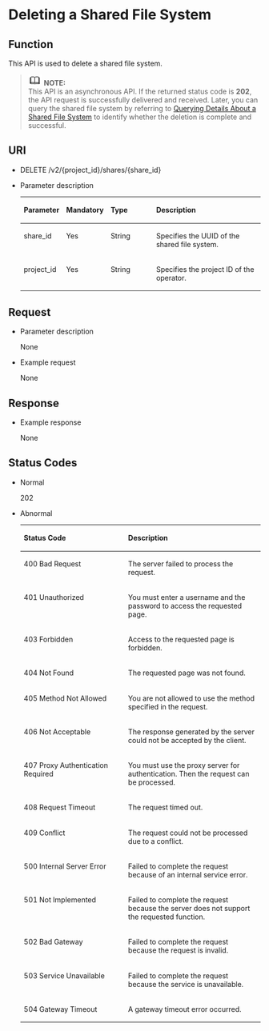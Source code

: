 # Deleting a Shared File System<a name="sfs_02_0027"></a>

## Function<a name="s756a340c47e0467f98ab7c716a729342"></a>

This API is used to delete a shared file system.

>![](public_sys-resources/icon-note.gif) **NOTE:**   
>This API is an asynchronous API. If the returned status code is  **202**, the API request is successfully delivered and received. Later, you can query the shared file system by referring to  [Querying Details About a Shared File System](querying-details-about-a-shared-file-system.md)  to identify whether the deletion is complete and successful.  

## URI<a name="s6574f11230c74ddaa20136feed374db1"></a>

-   DELETE /v2/\{project\_id\}/shares/\{share\_id\}
-   Parameter description

    <a name="t1456ab35816344b8a76e36c773441dff"></a>
    <table><thead align="left"><tr id="r753a0263858a4c31a49be8a5ec591070"><th class="cellrowborder" valign="top" width="17.62%" id="mcps1.1.5.1.1"><p id="p17124101410431"><a name="p17124101410431"></a><a name="p17124101410431"></a>Parameter</p>
    </th>
    <th class="cellrowborder" valign="top" width="14.62%" id="mcps1.1.5.1.2"><p id="p1612415146430"><a name="p1612415146430"></a><a name="p1612415146430"></a>Mandatory</p>
    </th>
    <th class="cellrowborder" valign="top" width="19.88%" id="mcps1.1.5.1.3"><p id="p312416148432"><a name="p312416148432"></a><a name="p312416148432"></a>Type</p>
    </th>
    <th class="cellrowborder" valign="top" width="47.88%" id="mcps1.1.5.1.4"><p id="p3124181464318"><a name="p3124181464318"></a><a name="p3124181464318"></a>Description</p>
    </th>
    </tr>
    </thead>
    <tbody><tr id="rdc75ac94fac44a67a0ec925cb48bb63f"><td class="cellrowborder" valign="top" width="17.62%" headers="mcps1.1.5.1.1 "><p id="a0742d2efba12435e91866628388ffcec"><a name="a0742d2efba12435e91866628388ffcec"></a><a name="a0742d2efba12435e91866628388ffcec"></a>share_id</p>
    </td>
    <td class="cellrowborder" valign="top" width="14.62%" headers="mcps1.1.5.1.2 "><p id="a4c0a9dd339964ad3adfcbff066294968"><a name="a4c0a9dd339964ad3adfcbff066294968"></a><a name="a4c0a9dd339964ad3adfcbff066294968"></a>Yes</p>
    </td>
    <td class="cellrowborder" valign="top" width="19.88%" headers="mcps1.1.5.1.3 "><p id="a8af9c62e72624886b917ce668a7437f4"><a name="a8af9c62e72624886b917ce668a7437f4"></a><a name="a8af9c62e72624886b917ce668a7437f4"></a>String</p>
    </td>
    <td class="cellrowborder" valign="top" width="47.88%" headers="mcps1.1.5.1.4 "><p id="a238f3a91d5014043836c8907e47dce2f"><a name="a238f3a91d5014043836c8907e47dce2f"></a><a name="a238f3a91d5014043836c8907e47dce2f"></a>Specifies the UUID of the shared file system.</p>
    </td>
    </tr>
    <tr id="r069cb350c1b547adb6d40dadcddddfcb"><td class="cellrowborder" valign="top" width="17.62%" headers="mcps1.1.5.1.1 "><p id="ab20f7ae58a56489ea61c3e68d662ca37"><a name="ab20f7ae58a56489ea61c3e68d662ca37"></a><a name="ab20f7ae58a56489ea61c3e68d662ca37"></a>project_id</p>
    </td>
    <td class="cellrowborder" valign="top" width="14.62%" headers="mcps1.1.5.1.2 "><p id="a6e22414afbe04ff79f3165c0249b43c2"><a name="a6e22414afbe04ff79f3165c0249b43c2"></a><a name="a6e22414afbe04ff79f3165c0249b43c2"></a>Yes</p>
    </td>
    <td class="cellrowborder" valign="top" width="19.88%" headers="mcps1.1.5.1.3 "><p id="ac6fa3b3eee82486c975a26a1df39dc4e"><a name="ac6fa3b3eee82486c975a26a1df39dc4e"></a><a name="ac6fa3b3eee82486c975a26a1df39dc4e"></a>String</p>
    </td>
    <td class="cellrowborder" valign="top" width="47.88%" headers="mcps1.1.5.1.4 "><p id="a4aa4e6fe53a941cd886a5f622400d338"><a name="a4aa4e6fe53a941cd886a5f622400d338"></a><a name="a4aa4e6fe53a941cd886a5f622400d338"></a>Specifies the project ID of the operator.</p>
    </td>
    </tr>
    </tbody>
    </table>


## Request<a name="sa79c834e019e4d1b9e7e6ddcec17f188"></a>

-   Parameter description

    None

-   Example request

    None


## Response<a name="s973f9cf407084187b1462c24e6cfc559"></a>

-   Example response

    None


## Status Codes<a name="sb9645d68c18a41e199286add50b318d0"></a>

-   Normal

    202

-   Abnormal

    <a name="t605dedf2056942d7a3b5370b25f20953"></a>
    <table><thead align="left"><tr id="r1462f8482a0440799e925fe066aa655c"><th class="cellrowborder" valign="top" width="43.43%" id="mcps1.1.3.1.1"><p id="a241187a617084a2f8d29138b71c184d2"><a name="a241187a617084a2f8d29138b71c184d2"></a><a name="a241187a617084a2f8d29138b71c184d2"></a>Status Code</p>
    </th>
    <th class="cellrowborder" valign="top" width="56.57%" id="mcps1.1.3.1.2"><p id="ab13d2981d9304e10bab22faf617a38b6"><a name="ab13d2981d9304e10bab22faf617a38b6"></a><a name="ab13d2981d9304e10bab22faf617a38b6"></a>Description</p>
    </th>
    </tr>
    </thead>
    <tbody><tr id="r095526b0e6e146d9ac72e98f49b82bba"><td class="cellrowborder" valign="top" width="43.43%" headers="mcps1.1.3.1.1 "><p id="ae4188d1edfb14129908e073964c9e452"><a name="ae4188d1edfb14129908e073964c9e452"></a><a name="ae4188d1edfb14129908e073964c9e452"></a>400 Bad Request</p>
    </td>
    <td class="cellrowborder" valign="top" width="56.57%" headers="mcps1.1.3.1.2 "><p id="a5c4cecd2d76741f59bf80dc7672329dc"><a name="a5c4cecd2d76741f59bf80dc7672329dc"></a><a name="a5c4cecd2d76741f59bf80dc7672329dc"></a>The server failed to process the request.</p>
    </td>
    </tr>
    <tr id="rad4c5f78b8b04bc2aeb77ac628ae2da7"><td class="cellrowborder" valign="top" width="43.43%" headers="mcps1.1.3.1.1 "><p id="a9db0a604367a4dd9bc88285b85a53576"><a name="a9db0a604367a4dd9bc88285b85a53576"></a><a name="a9db0a604367a4dd9bc88285b85a53576"></a>401 Unauthorized</p>
    </td>
    <td class="cellrowborder" valign="top" width="56.57%" headers="mcps1.1.3.1.2 "><p id="a2969b237598f40e98b7ee768eb3115c8"><a name="a2969b237598f40e98b7ee768eb3115c8"></a><a name="a2969b237598f40e98b7ee768eb3115c8"></a>You must enter a username and the password to access the requested page.</p>
    </td>
    </tr>
    <tr id="r14bebf3708884b48a86824800722d2c1"><td class="cellrowborder" valign="top" width="43.43%" headers="mcps1.1.3.1.1 "><p id="a658cd49d9e264c40b43d2b8f93c3eb1e"><a name="a658cd49d9e264c40b43d2b8f93c3eb1e"></a><a name="a658cd49d9e264c40b43d2b8f93c3eb1e"></a>403 Forbidden</p>
    </td>
    <td class="cellrowborder" valign="top" width="56.57%" headers="mcps1.1.3.1.2 "><p id="ac691cb9769e444a1bdcd2732df22fc6b"><a name="ac691cb9769e444a1bdcd2732df22fc6b"></a><a name="ac691cb9769e444a1bdcd2732df22fc6b"></a>Access to the requested page is forbidden.</p>
    </td>
    </tr>
    <tr id="r84d245962a1e4a36b589db182ea984ae"><td class="cellrowborder" valign="top" width="43.43%" headers="mcps1.1.3.1.1 "><p id="aff824dd42ae84e47808704409603b477"><a name="aff824dd42ae84e47808704409603b477"></a><a name="aff824dd42ae84e47808704409603b477"></a>404 Not Found</p>
    </td>
    <td class="cellrowborder" valign="top" width="56.57%" headers="mcps1.1.3.1.2 "><p id="a9b2fd1537d594c90b374b1bd1ea7a418"><a name="a9b2fd1537d594c90b374b1bd1ea7a418"></a><a name="a9b2fd1537d594c90b374b1bd1ea7a418"></a>The requested page was not found.</p>
    </td>
    </tr>
    <tr id="rcbd52c0054bf403e8dde1048b80a384d"><td class="cellrowborder" valign="top" width="43.43%" headers="mcps1.1.3.1.1 "><p id="a7227ffed0a1943f2b8e7a1d2a9727716"><a name="a7227ffed0a1943f2b8e7a1d2a9727716"></a><a name="a7227ffed0a1943f2b8e7a1d2a9727716"></a>405 Method Not Allowed</p>
    </td>
    <td class="cellrowborder" valign="top" width="56.57%" headers="mcps1.1.3.1.2 "><p id="a3d578ec02d29435ba6b7c4ba24158cc3"><a name="a3d578ec02d29435ba6b7c4ba24158cc3"></a><a name="a3d578ec02d29435ba6b7c4ba24158cc3"></a>You are not allowed to use the method specified in the request.</p>
    </td>
    </tr>
    <tr id="r56237b74a916408ca08c817f83fba1b8"><td class="cellrowborder" valign="top" width="43.43%" headers="mcps1.1.3.1.1 "><p id="adc58e633872c40bcb52badb5a2375a34"><a name="adc58e633872c40bcb52badb5a2375a34"></a><a name="adc58e633872c40bcb52badb5a2375a34"></a>406 Not Acceptable</p>
    </td>
    <td class="cellrowborder" valign="top" width="56.57%" headers="mcps1.1.3.1.2 "><p id="a6fa1d3a05a974384bd0e33d2daccc6f5"><a name="a6fa1d3a05a974384bd0e33d2daccc6f5"></a><a name="a6fa1d3a05a974384bd0e33d2daccc6f5"></a>The response generated by the server could not be accepted by the client.</p>
    </td>
    </tr>
    <tr id="r11951d13b9c44ff1bdeb70cd964a01c5"><td class="cellrowborder" valign="top" width="43.43%" headers="mcps1.1.3.1.1 "><p id="aef1597c21c8445fa9b2bda805a0a9416"><a name="aef1597c21c8445fa9b2bda805a0a9416"></a><a name="aef1597c21c8445fa9b2bda805a0a9416"></a>407 Proxy Authentication Required</p>
    </td>
    <td class="cellrowborder" valign="top" width="56.57%" headers="mcps1.1.3.1.2 "><p id="afb43881a086a41b3b393c0415fc704e4"><a name="afb43881a086a41b3b393c0415fc704e4"></a><a name="afb43881a086a41b3b393c0415fc704e4"></a>You must use the proxy server for authentication. Then the request can be processed.</p>
    </td>
    </tr>
    <tr id="r5b7cd21b85fc41c98d9e5aae6951462f"><td class="cellrowborder" valign="top" width="43.43%" headers="mcps1.1.3.1.1 "><p id="a38c61b6bf49c41479c8b36db69401729"><a name="a38c61b6bf49c41479c8b36db69401729"></a><a name="a38c61b6bf49c41479c8b36db69401729"></a>408 Request Timeout</p>
    </td>
    <td class="cellrowborder" valign="top" width="56.57%" headers="mcps1.1.3.1.2 "><p id="a717cddfa84374c4db0941e9b19e90f02"><a name="a717cddfa84374c4db0941e9b19e90f02"></a><a name="a717cddfa84374c4db0941e9b19e90f02"></a>The request timed out.</p>
    </td>
    </tr>
    <tr id="r0bb503bad28f4388a32d2c1a0890708e"><td class="cellrowborder" valign="top" width="43.43%" headers="mcps1.1.3.1.1 "><p id="a06405cdc3091435ba6f174d081325fd4"><a name="a06405cdc3091435ba6f174d081325fd4"></a><a name="a06405cdc3091435ba6f174d081325fd4"></a>409 Conflict</p>
    </td>
    <td class="cellrowborder" valign="top" width="56.57%" headers="mcps1.1.3.1.2 "><p id="a41e7a6977184470aa76345fba1c1b020"><a name="a41e7a6977184470aa76345fba1c1b020"></a><a name="a41e7a6977184470aa76345fba1c1b020"></a>The request could not be processed due to a conflict.</p>
    </td>
    </tr>
    <tr id="r1b35e848f6d84fcea2aee7f278809c25"><td class="cellrowborder" valign="top" width="43.43%" headers="mcps1.1.3.1.1 "><p id="a78194ca36e6a4d3f9304ee7f893f3aa3"><a name="a78194ca36e6a4d3f9304ee7f893f3aa3"></a><a name="a78194ca36e6a4d3f9304ee7f893f3aa3"></a>500 Internal Server Error</p>
    </td>
    <td class="cellrowborder" valign="top" width="56.57%" headers="mcps1.1.3.1.2 "><p id="a58b5d62a0ad14b14a06f1d8f0ffec681"><a name="a58b5d62a0ad14b14a06f1d8f0ffec681"></a><a name="a58b5d62a0ad14b14a06f1d8f0ffec681"></a>Failed to complete the request because of an internal service error.</p>
    </td>
    </tr>
    <tr id="r9ec15dd64c364a7fb6a4b94330b75302"><td class="cellrowborder" valign="top" width="43.43%" headers="mcps1.1.3.1.1 "><p id="abf5a904cb0324141940020cd26895489"><a name="abf5a904cb0324141940020cd26895489"></a><a name="abf5a904cb0324141940020cd26895489"></a>501 Not Implemented</p>
    </td>
    <td class="cellrowborder" valign="top" width="56.57%" headers="mcps1.1.3.1.2 "><p id="af76bba7454e445aca816e2b878d94153"><a name="af76bba7454e445aca816e2b878d94153"></a><a name="af76bba7454e445aca816e2b878d94153"></a>Failed to complete the request because the server does not support the requested function.</p>
    </td>
    </tr>
    <tr id="rab376948bbad4bee941098ff4fb6d3f8"><td class="cellrowborder" valign="top" width="43.43%" headers="mcps1.1.3.1.1 "><p id="a412d522e7dde4b4e82df31bfa6b0e38f"><a name="a412d522e7dde4b4e82df31bfa6b0e38f"></a><a name="a412d522e7dde4b4e82df31bfa6b0e38f"></a>502 Bad Gateway</p>
    </td>
    <td class="cellrowborder" valign="top" width="56.57%" headers="mcps1.1.3.1.2 "><p id="a3640db6a500d4904b5b053cc220ad7c7"><a name="a3640db6a500d4904b5b053cc220ad7c7"></a><a name="a3640db6a500d4904b5b053cc220ad7c7"></a>Failed to complete the request because the request is invalid.</p>
    </td>
    </tr>
    <tr id="r4c6f4e7ce63740299814a5d893cf8451"><td class="cellrowborder" valign="top" width="43.43%" headers="mcps1.1.3.1.1 "><p id="a052d2ef826bd410fb1926c5a7c57df0d"><a name="a052d2ef826bd410fb1926c5a7c57df0d"></a><a name="a052d2ef826bd410fb1926c5a7c57df0d"></a>503 Service Unavailable</p>
    </td>
    <td class="cellrowborder" valign="top" width="56.57%" headers="mcps1.1.3.1.2 "><p id="a82aaa5ccd8c24e958791f059180e2ac8"><a name="a82aaa5ccd8c24e958791f059180e2ac8"></a><a name="a82aaa5ccd8c24e958791f059180e2ac8"></a>Failed to complete the request because the service is unavailable.</p>
    </td>
    </tr>
    <tr id="r60718a2e05064b0eb57841b9b1df91a8"><td class="cellrowborder" valign="top" width="43.43%" headers="mcps1.1.3.1.1 "><p id="ab6e292c2030b47f6b97633cd9c5d45aa"><a name="ab6e292c2030b47f6b97633cd9c5d45aa"></a><a name="ab6e292c2030b47f6b97633cd9c5d45aa"></a>504 Gateway Timeout</p>
    </td>
    <td class="cellrowborder" valign="top" width="56.57%" headers="mcps1.1.3.1.2 "><p id="acfdef610ecf34be685c4579ec892f86e"><a name="acfdef610ecf34be685c4579ec892f86e"></a><a name="acfdef610ecf34be685c4579ec892f86e"></a>A gateway timeout error occurred.</p>
    </td>
    </tr>
    </tbody>
    </table>



